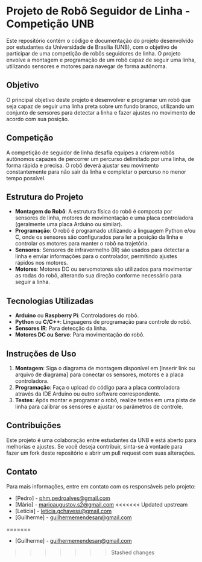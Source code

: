 # Projeto de Robô Seguidor de Linha - Competição UNB

Este repositório contém o código e documentação do projeto desenvolvido por estudantes da Universidade de Brasília (UNB), com o objetivo de participar de uma competição de robôs seguidores de linha. O projeto envolve a montagem e programação de um robô capaz de seguir uma linha, utilizando sensores e motores para navegar de forma autônoma.

## Objetivo

O principal objetivo deste projeto é desenvolver e programar um robô que seja capaz de seguir uma linha preta sobre um fundo branco, utilizando um conjunto de sensores para detectar a linha e fazer ajustes no movimento de acordo com sua posição.

## Competição

A competição de seguidor de linha desafia equipes a criarem robôs autônomos capazes de percorrer um percurso delimitado por uma linha, de forma rápida e precisa. O robô deverá ajustar seu movimento constantemente para não sair da linha e completar o percurso no menor tempo possível.

## Estrutura do Projeto

- **Montagem do Robô**: A estrutura física do robô é composta por sensores de linha, motores de movimentação e uma placa controladora (geralmente uma placa Arduino ou similar).
- **Programação**: O robô é programado utilizando a linguagem Python e/ou C, onde os sensores são configurados para ler a posição da linha e controlar os motores para manter o robô na trajetória.
- **Sensores**: Sensores de infravermelho (IR) são usados para detectar a linha e enviar informações para o controlador, permitindo ajustes rápidos nos motores.
- **Motores**: Motores DC ou servomotores são utilizados para movimentar as rodas do robô, alterando sua direção conforme necessário para seguir a linha.

## Tecnologias Utilizadas

- **Arduino** ou **Raspberry Pi**: Controladores do robô.
- **Python** ou **C/C++**: Linguagens de programação para controle do robô.
- **Sensores IR**: Para detecção da linha.
- **Motores DC ou Servo**: Para movimentação do robô.

## Instruções de Uso

1. **Montagem**: Siga o diagrama de montagem disponível em [inserir link ou arquivo de diagrama] para conectar os sensores, motores e a placa controladora.
2. **Programação**: Faça o upload do código para a placa controladora através da IDE Arduino ou outro software correspondente.
3. **Testes**: Após montar e programar o robô, realize testes em uma pista de linha para calibrar os sensores e ajustar os parâmetros de controle.

## Contribuições

Este projeto é uma colaboração entre estudantes da UNB e está aberto para melhorias e ajustes. Se você deseja contribuir, sinta-se à vontade para fazer um fork deste repositório e abrir um pull request com suas alterações.

## Contato

Para mais informações, entre em contato com os responsáveis pelo projeto:
- [Pedro] - phm.pedroalves@gmail.com
- [Mário] - marioaugustov.s2@gmail.com
<<<<<<< Updated upstream
- [Letícia] - leticia.gchavess@gmail.com
- [Guilherme] - guilhermemendesan@gmail.com


=======
- [Guilherme] - guilhermemendesan@gmail.com
>>>>>>> Stashed changes
